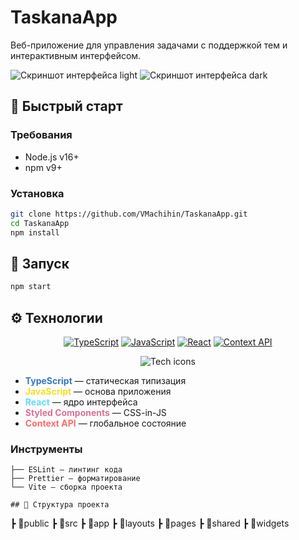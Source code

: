 # TaskanaApp

Веб-приложение для управления задачами с поддержкой тем и интерактивным интерфейсом.

![Скриншот интерфейса light](https://postimg.cc/zHKJLgMb)
![Скриншот интерфейса dark](https://postimg.cc/sQtjDcnC)

## 🚀 Быстрый старт

### Требования

- Node.js v16+
- npm v9+

### Установка

```bash
git clone https://github.com/VMachihin/TaskanaApp.git
cd TaskanaApp
npm install
```

## 🚀 Запуск

```bash
npm start
```

## ⚙️ Технологии

<div align="center">

[![TypeScript](https://img.shields.io/badge/TypeScript-3178C6?style=for-the-badge&logo=typescript&logoColor=white)](https://www.typescriptlang.org/)
[![JavaScript](https://img.shields.io/badge/JavaScript-F7DF1E?style=for-the-badge&logo=javascript&logoColor=black)](https://developer.mozilla.org/en-US/docs/Web/JavaScript)
[![React](https://img.shields.io/badge/React-61DAFB?style=for-the-badge&logo=react&logoColor=black)](https://reactjs.org/)
[![Context API](https://img.shields.io/badge/Context_API-FF6B6B?style=for-the-badge&logo=react&logoColor=white)](https://react.dev/learn/scaling-up-with-reducer-and-context)

</div>

<p align="center">
  <img src="https://skillicons.dev/icons?i=ts,js,react,styledcomponents" alt="Tech icons">
</p>

- <span style="color: #3178C6">**TypeScript**</span> — статическая типизация
- <span style="color: #F7DF1E">**JavaScript**</span> — основа приложения
- <span style="color: #61DAFB">**React**</span> — ядро интерфейса
- <span style="color: #DB7093">**Styled Components**</span> — CSS-in-JS
- <span style="color: #FF6B6B">**Context API**</span> — глобальное состояние

### Инструменты

```plaintext
├── ESLint — линтинг кода
├── Prettier — форматирование
└── Vite — сборка проекта

## 📁 Структура проекта

```

┣ 📂public
┣ 📂src
┣ 📂app
┣ 📂layouts
┣ 📂pages
┣ 📂shared
┣ 📂widgets

```

```
